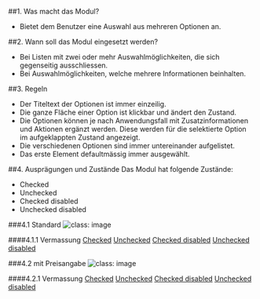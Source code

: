 ##1. Was macht das Modul?
* Bietet dem Benutzer eine Auswahl aus mehreren Optionen an.

##2. Wann soll das Modul eingesetzt werden?
* Bei Listen mit zwei oder mehr Auswahlmöglichkeiten, die sich gegenseitig ausschliessen.
* Bei Auswahlmöglichkeiten, welche mehrere Informationen beinhalten.

##3. Regeln
* Der Titeltext der Optionen ist immer einzeilig.
* Die ganze Fläche einer Option ist klickbar und ändert den Zustand.
* Die Optionen können je nach Anwendungsfall mit Zusatzinformationen und Aktionen ergänzt werden. Diese werden für die selektierte Option im aufgeklappten Zustand angezeigt.
* Die verschiedenen Optionen sind immer untereinander aufgelistet.
* Das erste Element defaultmässig immer ausgewählt.

##4. Ausprägungen und Zustände
Das Modul hat folgende Zustände:
* Checked
* Unchecked
* Checked disabled
* Unchecked disabled

###4.1 Standard
![](https://raw.githubusercontent.com/sbb-design-systems/mdsd/master/modules/20-radio-group/images/MM20_ohne_Preis.png 'class: image')

####4.1.1 Vermassung
[Checked](https://sbb.invisionapp.com/d/main#/console/14051805/322950113/inspect)
[Unchecked](https://sbb.invisionapp.com/d/main#/console/14051805/322950114/inspect)
[Checked disabled](https://sbb.invisionapp.com/d/main#/console/14051805/322950115/inspect)
[Unchecked disabled](https://sbb.invisionapp.com/d/main#/console/14051805/322950116/inspect)

###4.2 mit Preisangabe
![](https://raw.githubusercontent.com/sbb-design-systems/mdsd/master/modules/20-radio-group/images/MM20_mit_Preis.png 'class: image')

####4.2.1 Vermassung
[Checked](https://sbb.invisionapp.com/d/main#/console/14051805/322950117/inspect)
[Unchecked](https://sbb.invisionapp.com/d/main#/console/14051805/322950118/inspect)
[Checked disabled](https://sbb.invisionapp.com/d/main#/console/14051805/322950119/inspect)
[Unchecked disabled](https://sbb.invisionapp.com/d/main#/console/14051805/322950120/inspect)

